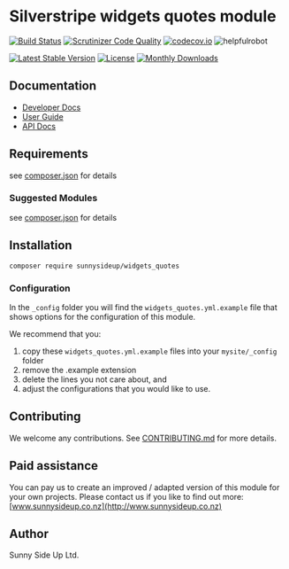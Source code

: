 # Silverstripe widgets quotes module
[![Build Status](https://travis-ci.org/sunnysideup/silverstripe-widgets_quotes.svg?branch=master)](https://travis-ci.org/sunnysideup/silverstripe-widgets_quotes)
[![Scrutinizer Code Quality](https://scrutinizer-ci.com/g/sunnysideup/silverstripe-widgets_quotes/badges/quality-score.png?b=master)](https://scrutinizer-ci.com/g/sunnysideup/silverstripe-widgets_quotes/?branch=master)
[![codecov.io](https://codecov.io/github/sunnysideup/silverstripe-widgets_quotes/coverage.svg?branch=master)](https://codecov.io/github/sunnysideup/silverstripe-widgets_quotes?branch=master)
![helpfulrobot](https://helpfulrobot.io/sunnysideup/widgets_quotes/badge)

[![Latest Stable Version](https://poser.pugx.org/sunnysideup/widgets_quotes/version)](https://packagist.org/packages/sunnysideup/widgets_quotes)
[![License](https://poser.pugx.org/sunnysideup/widgets_quotes/license)](https://packagist.org/packages/sunnysideup/widgets_quotes)
[![Monthly Downloads](https://poser.pugx.org/sunnysideup/widgets_quotes/d/monthly)](https://packagist.org/packages/sunnysideup/widgets_quotes)


## Documentation



 * [Developer Docs](docs/en/INDEX.md)
 * [User Guide](docs/en/userguide.md)
 * [API Docs](http://docs.ssmods.com/sunnysideup/widgets_quotes)

## Requirements



see [composer.json](composer.json) for details

### Suggested Modules



see [composer.json](composer.json) for details


## Installation


```
composer require sunnysideup/widgets_quotes
```

### Configuration



In the `_config` folder you will find the `widgets_quotes.yml.example`
file that shows options for the configuration of this module.

We recommend that you:

  1. copy these `widgets_quotes.yml.example` files into your
`mysite/_config` folder
  2. remove the .example extension
  3. delete the lines you not care about, and
  4. adjust the configurations that you would like to use.


## Contributing



We welcome any contributions. See [CONTRIBUTING.md](CONTRIBUTING.md) for more details.

## Paid assistance



You can pay us to create an improved / adapted version of this module for your own projects.  Please contact us if you like to find out more: [www.sunnysideup.co.nz](http://www.sunnysideup.co.nz)

## Author



Sunny Side Up Ltd.
